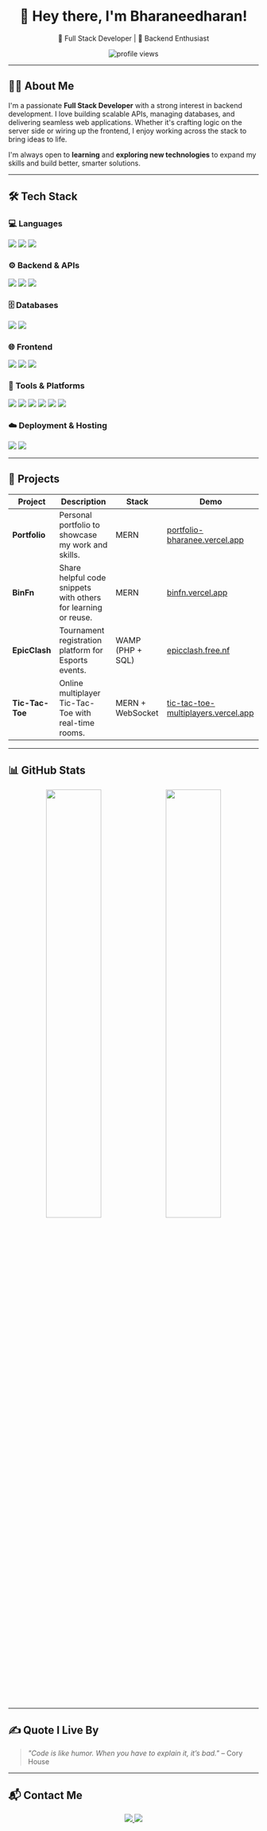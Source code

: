 <h1 align="center">👋 Hey there, I'm Bharaneedharan!</h1>
<p align="center">
  🚀 Full Stack Developer | 🔧 Backend Enthusiast
</p>

<p align="center">
  <img src="https://komarev.com/ghpvc/?username=Bharaneedharan-K&color=brightgreen" alt="profile views" />
</p>

---

## 👨‍💻 About Me

I'm a passionate **Full Stack Developer** with a strong interest in backend development. I love building scalable APIs, managing databases, and delivering seamless web applications. Whether it's crafting logic on the server side or wiring up the frontend, I enjoy working across the stack to bring ideas to life.

I'm always open to **learning** and **exploring new technologies** to expand my skills and build better, smarter solutions.

---

## 🛠️ Tech Stack

### 💻 Languages
<p>
  <img src="https://img.shields.io/badge/Java-%23ED8B00?style=for-the-badge&logo=openjdk&logoColor=white" />
  <img src="https://img.shields.io/badge/C-%2300599C?style=for-the-badge&logo=c&logoColor=white" />
  <img src="https://img.shields.io/badge/JavaScript-%23F7DF1E?style=for-the-badge&logo=javascript&logoColor=black" />
</p>

### ⚙️ Backend & APIs
<p>
  <img src="https://img.shields.io/badge/Node.js-%23339933?style=for-the-badge&logo=node.js&logoColor=white" />
  <img src="https://img.shields.io/badge/Express.js-%23404D59?style=for-the-badge&logo=express&logoColor=white" />
  <img src="https://img.shields.io/badge/PHP-%23777BB4?style=for-the-badge&logo=php&logoColor=white" />
</p>

### 🗄️ Databases
<p>
  <img src="https://img.shields.io/badge/MongoDB-%2347A248?style=for-the-badge&logo=mongodb&logoColor=white" />
  <img src="https://img.shields.io/badge/MySQL-%2300758F?style=for-the-badge&logo=mysql&logoColor=white" />
</p>

### 🌐 Frontend
<p>
  <img src="https://img.shields.io/badge/React-%2361DAFB?style=for-the-badge&logo=react&logoColor=black" />
  <img src="https://img.shields.io/badge/HTML5-%23E34F26?style=for-the-badge&logo=html5&logoColor=white" />
  <img src="https://img.shields.io/badge/CSS3-%231572B6?style=for-the-badge&logo=css3&logoColor=white" />
</p>

### 🧰 Tools & Platforms
<p>
  <img src="https://img.shields.io/badge/Git-%23F05032?style=for-the-badge&logo=git&logoColor=white" />
  <img src="https://img.shields.io/badge/Postman-%23FF6C37?style=for-the-badge&logo=postman&logoColor=white" />
  <img src="https://img.shields.io/badge/WAMP-%23A41E11?style=for-the-badge&logo=apache&logoColor=white" />
  <img src="https://img.shields.io/badge/XAMPP-%23FB7A24?style=for-the-badge&logo=apache&logoColor=white" />
  <img src="https://img.shields.io/badge/Figma-%23F24E1E?style=for-the-badge&logo=figma&logoColor=white" />
  <img src="https://img.shields.io/badge/Canva-%2300C4CC?style=for-the-badge&logo=canva&logoColor=white" />
</p>


### ☁️ Deployment & Hosting
<p>
  <img src="https://img.shields.io/badge/Vercel-%23000000?style=for-the-badge&logo=vercel&logoColor=white" />
  <img src="https://img.shields.io/badge/Render-%2346E3B7?style=for-the-badge&logo=render&logoColor=black" />
</p>

---

## 🚀 Projects

| Project | Description | Stack | Demo |
|--------|-------------|-------|------|
| **Portfolio** | Personal portfolio to showcase my work and skills. | MERN | [portfolio-bharanee.vercel.app](https://portfolio-bharanee.vercel.app/) |
| **BinFn** | Share helpful code snippets with others for learning or reuse. | MERN | [binfn.vercel.app](https://binfn.vercel.app/) |
| **EpicClash** | Tournament registration platform for Esports events. | WAMP (PHP + SQL) | [epicclash.free.nf](http://epicclash.free.nf/) |
| **Tic-Tac-Toe** | Online multiplayer Tic-Tac-Toe with real-time rooms. | MERN + WebSocket | [tic-tac-toe-multiplayers.vercel.app](https://tic-tac-toe-multiplayers.vercel.app/) |

---

## 📊 GitHub Stats

<p align="center">
  <img src="https://github-readme-stats.vercel.app/api?username=Bharaneedharan-K&show_icons=true&theme=github_dark&hide_border=true" width="47%" />
  <img src="https://github-readme-stats.vercel.app/api/top-langs/?username=Bharaneedharan-K&layout=compact&theme=github_dark&hide_border=true" width="47%" />
</p>

---

## ✍️ Quote I Live By

> *"Code is like humor. When you have to explain it, it’s bad."* – Cory House

---

## 📬 Contact Me

<p align="center">
  <a href="https://www.linkedin.com/in/bharaneedharan-k/" target="_blank">
    <img src="https://img.shields.io/badge/LinkedIn-%230077B5?style=for-the-badge&logo=linkedin&logoColor=white" />
  </a>
  <a href="mailto:bharaneedharan2004@gmail.com">
    <img src="https://img.shields.io/badge/Email-%23D14836?style=for-the-badge&logo=gmail&logoColor=white" />
  </a>
</p>
